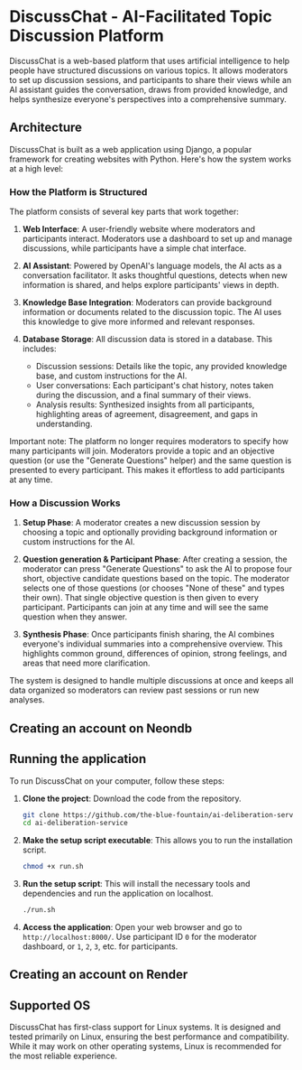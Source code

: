 # DiscussChat - AI-Facilitated Topic Discussion Platform

DiscussChat is a web-based platform that uses artificial intelligence to help people have structured discussions on various topics. It allows moderators to set up discussion sessions, and participants to share their views while an AI assistant guides the conversation, draws from provided knowledge, and helps synthesize everyone's perspectives into a comprehensive summary.

## Architecture

DiscussChat is built as a web application using Django, a popular framework for creating websites with Python. Here's how the system works at a high level:

### How the Platform is Structured

The platform consists of several key parts that work together:

1. **Web Interface**: A user-friendly website where moderators and participants interact. Moderators use a dashboard to set up and manage discussions, while participants have a simple chat interface.

2. **AI Assistant**: Powered by OpenAI's language models, the AI acts as a conversation facilitator. It asks thoughtful questions, detects when new information is shared, and helps explore participants' views in depth.

3. **Knowledge Base Integration**: Moderators can provide background information or documents related to the discussion topic. The AI uses this knowledge to give more informed and relevant responses.

4. **Database Storage**: All discussion data is stored in a database. This includes:
   - Discussion sessions: Details like the topic, any provided knowledge base, and custom instructions for the AI.
   - User conversations: Each participant's chat history, notes taken during the discussion, and a final summary of their views.
   - Analysis results: Synthesized insights from all participants, highlighting areas of agreement, disagreement, and gaps in understanding.

Important note: The platform no longer requires moderators to specify how many participants will join. Moderators provide a topic and an objective question (or use the "Generate Questions" helper) and the same question is presented to every participant. This makes it effortless to add participants at any time.

### How a Discussion Works

1. **Setup Phase**: A moderator creates a new discussion session by choosing a topic and optionally providing background information or custom instructions for the AI.

2. **Question generation & Participant Phase**: After creating a session, the moderator can press "Generate Questions" to ask the AI to propose four short, objective candidate questions based on the topic. The moderator selects one of those questions (or chooses "None of these" and types their own). That single objective question is then given to every participant. Participants can join at any time and will see the same question when they answer.

3. **Synthesis Phase**: Once participants finish sharing, the AI combines everyone's individual summaries into a comprehensive overview. This highlights common ground, differences of opinion, strong feelings, and areas that need more clarification.

The system is designed to handle multiple discussions at once and keeps all data organized so moderators can review past sessions or run new analyses.

## Creating an account on Neondb

## Running the application

To run DiscussChat on your computer, follow these steps:

1. **Clone the project**: Download the code from the repository.
   ```bash
   git clone https://github.com/the-blue-fountain/ai-deliberation-service.git
   cd ai-deliberation-service
   ```

2. **Make the setup script executable**: This allows you to run the installation script.
   ```bash
   chmod +x run.sh
   ```

3. **Run the setup script**: This will install the necessary tools and dependencies and run the application on localhost.
   ```bash
   ./run.sh
   ```

6. **Access the application**: Open your web browser and go to `http://localhost:8000/`. Use participant ID `0` for the moderator dashboard, or `1`, `2`, `3`, etc. for participants.

## Creating an account on Render

## Supported OS

DiscussChat has first-class support for Linux systems. It is designed and tested primarily on Linux, ensuring the best performance and compatibility. While it may work on other operating systems, Linux is recommended for the most reliable experience.
